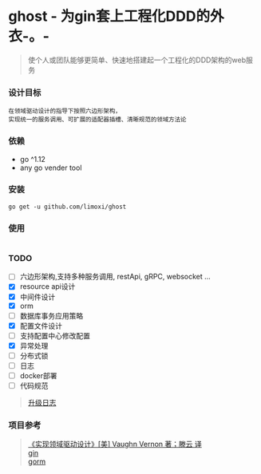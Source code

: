 # ghost - 为gin套上工程化DDD的外衣-。-
> 使个人或团队能够更简单、快速地搭建起一个工程化的DDD架构的web服务

### 设计目标
```
在领域驱动设计的指导下按照六边形架构，
实现统一的服务调用、可扩展的适配器插槽、清晰规范的领域方法论
```

### 依赖
- go ^1.12
- any go vender tool

### 安装
```shell script
go get -u github.com/limoxi/ghost
```

### 使用
```go

```

### TODO
- [ ] 六边形架构,支持多种服务调用, restApi, gRPC, websocket ...
- [x] resource api设计
- [x] 中间件设计
- [x] orm
- [ ] 数据库事务应用策略
- [x] 配置文件设计
- [ ] 支持配置中心修改配置
- [x] 异常处理
- [ ] 分布式锁
- [ ] 日志
- [ ] docker部署
- [ ] 代码规范

> [升级日志](./update_log.md)

### 项目参考
>[《实现领域驱动设计》[美] Vaughn Vernon 著；滕云 译](https://item.jd.com/11423256.html)  
>[gin](https://github.com/gin-gonic/gin)  
>[gorm](https://github.com/jinzhu/gorm)  